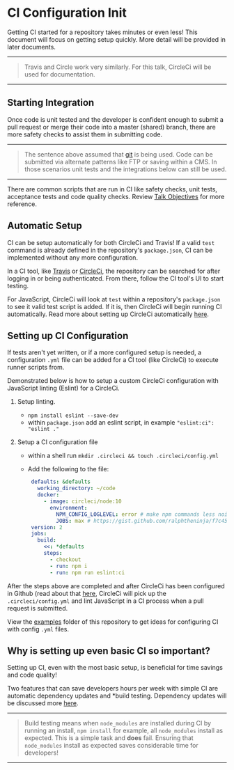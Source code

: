 # CI Configuration Init

Getting CI started for a repository takes minutes or even less! This document will focus on getting setup quickly. More detail will be provided in later documents.

---

> Travis and Circle work very similarly. For this talk, CircleCi will be used for documentation.

---

## Starting Integration

Once code is unit tested and the developer is confident enough to submit a pull request or merge their code into a master (shared) branch, there are more safety checks to assist them in submitting code.

---

> The sentence above assumed that [git](https://git-scm.com/) is being used. Code can be submitted via alternate patterns like FTP or saving within a CMS. In those scenarios unit tests and the integrations below can still be used.

---

There are common scripts that are run in CI like safety checks, unit tests, acceptance tests and code quality checks. Review [Talk Objectives](01-talk-objectives.md) for more reference.

## Automatic Setup

CI can be setup automatically for both CircleCi and Travis! If a valid `test` command is already defined in the repository's `package.json`, CI can be implemented without any more configuration.

In a CI tool, like [Travis](https://travis-ci.org/) or [CircleCi](https://circleci.com/), the repository can be searched for after logging in or being authenticated. From there, follow the CI tool's UI to start testing.

For JavaScript, CircleCi will look at `test` within a repository's `package.json` to see it valid test script is added. If it is, then CircleCi will begin running CI automatically. Read more about setting up CircleCi automatically [here](https://circleci.com/docs/enterprise/quick-start/).

## Setting up CI Configuration

If tests aren't yet written, or if a more configured setup is needed, a configuration `.yml` file can be added for a CI tool (like CircleCi) to execute runner scripts from.

Demonstrated below is how to setup a custom CircleCi configuration with JavaScript linting (Eslint) for a CircleCi.

1.  Setup linting.
    - `npm install eslint --save-dev`
    - within `package.json` add an eslint script, in example `"eslint:ci": "eslint ."`
1.  Setup a CI configuration file

    - within a shell run `mkdir .circleci && touch .circleci/config.yml`
    - Add the following to the file:

      ```yml
       defaults: &defaults
         working_directory: ~/code
         docker:
           - image: circleci/node:10
             environment:
               NPM_CONFIG_LOGLEVEL: error # make npm commands less noisy
               JOBS: max # https://gist.github.com/ralphtheninja/f7c45bdee00784b41fed
       version: 2
       jobs:
         build:
           <<: *defaults
           steps:
             - checkout
             - run: npm i
             - run: npm run eslint:ci
      ```

After the steps above are completed and after CircleCi has been configured in Github (read about that [here](https://circleci.com/docs/2.0/), CircleCi will pick up the `.circleci/config.yml` and lint JavaScript in a CI process when a pull request is submitted.

View the [examples](examples/) folder of this repository to get ideas for configuring CI with config `.yml` files.

## Why is setting up even basic CI so important?

Setting up CI, even with the most basic setup, is beneficial for time savings and code quality!

Two features that can save developers hours per week with simple CI are automatic dependency updates and \*build testing. Dependency updates will be discussed more [here](12-dependency-updates.md).

---

> Build testing means when `node_modules` are installed during CI by running an install, `npm install` for example, all `node_modules` install as expected. This is a simple task and **does** fail. Ensuring that `node_modules` install as expected saves considerable time for developers!

---
